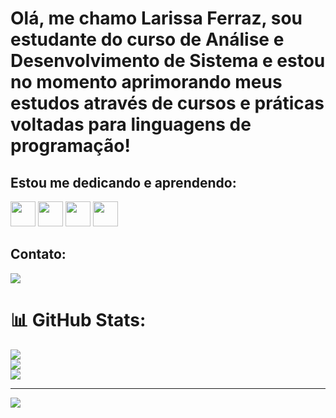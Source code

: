 # Olá, me chamo Larissa Ferraz, sou estudante do curso de Análise e Desenvolvimento de Sistema e estou no momento aprimorando meus estudos através de cursos e práticas voltadas para linguagens de programação!  

## Estou me dedicando e aprendendo:

<img loading="lazy" src="https://cdn.jsdelivr.net/gh/devicons/devicon@latest/icons/javascript/javascript-original.svg" width="40" height="40"/> <img loading="lazy" src="https://cdn.jsdelivr.net/gh/devicons/devicon@latest/icons/python/python-original.svg" width="40" height="40"/>  <img loading="lazy" src="https://cdn.jsdelivr.net/gh/devicons/devicon@latest/icons/html5/html5-original.svg" width="40" height="40"/>  <img loading="lazy" src="https://cdn.jsdelivr.net/gh/devicons/devicon@latest/icons/css3/css3-original.svg" width="40" height="40"/>
          
## Contato:

<div>
<a href="https://www.linkedin.com/in/laribferraz" target="_blank"><img loading="lazy" src="https://img.shields.io/badge/-LinkedIn-%230077B5?style=for-the-badge&logo=linkedin&logoColor=white" target="_blank"></a>   
</div>          

# 📊 GitHub Stats:
![](https://github-readme-stats.vercel.app/api?username=laribferraz&theme=dark&hide_border=false&include_all_commits=false&count_private=false)<br/>
![](https://github-readme-streak-stats.herokuapp.com/?user=laribferraz&theme=dark&hide_border=false)<br/>
![](https://github-readme-stats.vercel.app/api/top-langs/?username=laribferraz&theme=dark&hide_border=false&include_all_commits=false&count_private=false&layout=compact)

---
[![](https://visitcount.itsvg.in/api?id=laribferraz&icon=0&color=0)](https://visitcount.itsvg.in)

<!-- Proudly created with GPRM ( https://gprm.itsvg.in ) -->
